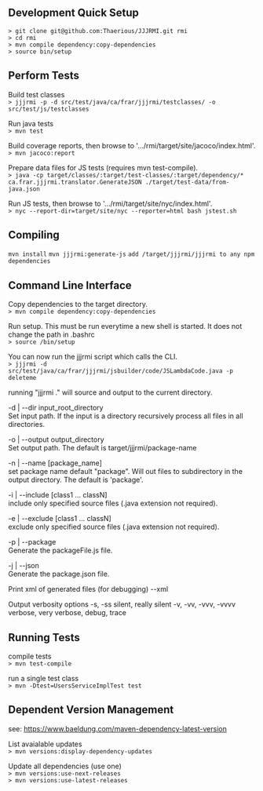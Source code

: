 Development Quick Setup
-----------------------
````
> git clone git@github.com:Thaerious/JJJRMI.git rmi
> cd rmi
> mvn compile dependency:copy-dependencies
> source bin/setup
````

Perform Tests
-------------
Build test classes  
`> jjjrmi -p -d src/test/java/ca/frar/jjjrmi/testclasses/ -o src/test/js/testclasses`

Run java tests  
`> mvn test`

Build coverage reports, then browse to '.../rmi/target/site/jacoco/index.html'.    
`> mvn jacoco:report`

Prepare data files for JS tests (requires mvn test-compile).  
`> java -cp target/classes/:target/test-classes/:target/dependency/* ca.frar.jjjrmi.translator.GenerateJSON ./target/test-data/from-java.json`

Run JS tests, then browse to '.../rmi/target/site/nyc/index.html'.  
`> nyc --report-dir=target/site/nyc --reporter=html bash jstest.sh`

Compiling
---------
`mvn install`
`mvn jjjrmi:generate-js`
`add /target/jjjrmi/jjjrmi to any npm dependencies`

Command Line Interface
----------------------
Copy dependencies to the target directory.  
`> mvn compile dependency:copy-dependencies`

Run setup.  This must be run everytime a new shell is started.  It does not change
the path in .bashrc  
`> source /bin/setup`

You can now run the jjjrmi script which calls the CLI.  
`> jjjrmi -d src/test/java/ca/frar/jjjrmi/jsbuilder/code/JSLambdaCode.java -p deleteme`

running "jjjrmi ." will source and output to the current directory.  

-d | --dir input_root_directory  
Set input path. If the input is a directory recursively process all files in all
directories.

-o | --output output_directory  
Set output path.  The default is target/jjjrmi/package-name

-n | --name [package_name]  
set package name default "package".  Will out files to subdirectory in the output directory.
The default is 'package'.

-i | --include [class1 ... classN]  
include only specified source files (.java extension not required).

-e | --exclude [class1 ... classN]  
exclude only specified source files (.java extension not required).

-p | --package  
Generate the packageFile.js file.

-j | --json  
Generate the package.json file.


Print xml of generated files (for debugging)
--xml

Output verbosity options
-s, -ss silent, really silent
-v, -vv, -vvv, -vvvv verbose, very verbose, debug, trace

Running Tests
-------------
compile tests  
`> mvn test-compile`  

run a single test class  
`> mvn -Dtest=UsersServiceImplTest test`  

Dependent Version Management
----------------------------
see: https://www.baeldung.com/maven-dependency-latest-version

List avaialable updates  
`> mvn versions:display-dependency-updates`  

Update all dependencies (use one)  
`> mvn versions:use-next-releases`  
`> mvn versions:use-latest-releases`  

